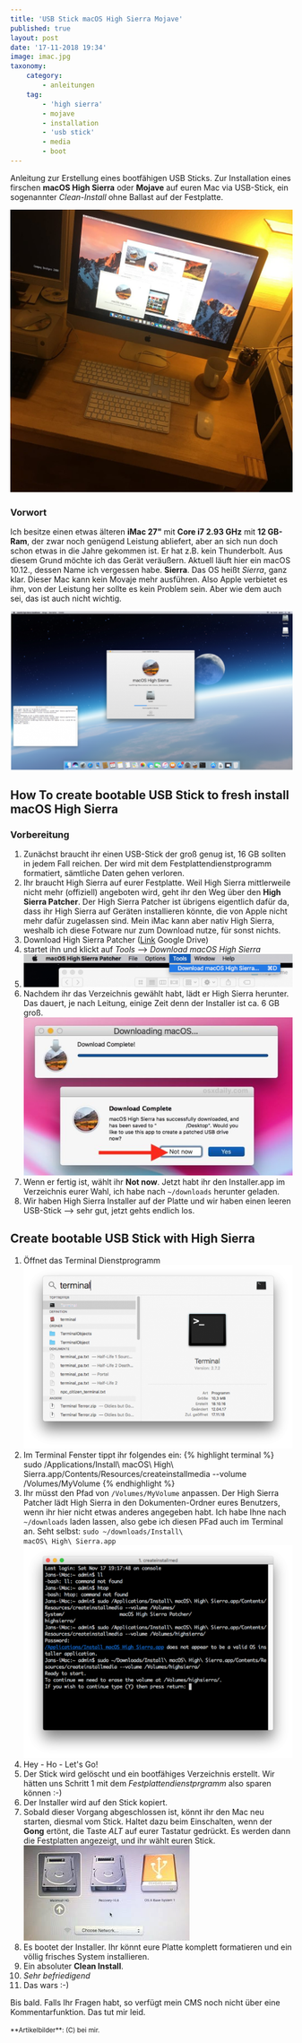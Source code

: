 ```yaml
---
title: 'USB Stick macOS High Sierra Mojave'
published: true
layout: post
date: '17-11-2018 19:34'
image: imac.jpg
taxonomy:
    category:
        - anleitungen
    tag:
        - 'high sierra'
        - mojave
        - installation
        - 'usb stick'
        - media
        - boot
---
```


Anleitung zur Erstellung eines bootfähigen USB Sticks. 
Zur Installation eines firschen **macOS High Sierra** oder **Mojave** auf euren Mac via USB-Stick, ein sogenannter *Clean-Install* ohne Ballast auf der Festplatte.

![iMac 27" mit macOS 10.13 Mojave](/assets/2018/imac.jpg)

### Vorwort
Ich besitze einen etwas älteren **iMac 27"** mit **Core i7 2.93 GHz** mit **12 GB-Ram**, der zwar noch genügend Leistung abliefert, aber an sich nun doch schon etwas in die Jahre gekommen ist. Er hat z.B. kein Thunderbolt. Aus diesem Grund möchte ich das Gerät veräußern. Aktuell läuft hier ein macOS 10.12., dessen Name ich vergessen habe. **Sierra**. Das OS heißt *Sierra*, ganz klar. Dieser Mac kann kein Movaje mehr ausführen. Also Apple verbietet es ihm, von der Leistung her sollte es kein Problem sein. Aber wie dem auch sei, das ist auch nicht wichtig.

![](/assets/2018/Bildschirmfoto%202018-11-18%20um%2010.37.34.png)

## How To create bootable USB Stick to fresh install macOS High Sierra

### Vorbereitung

1. Zunächst braucht ihr einen USB-Stick der groß genug ist, 16 GB sollten in jedem Fall reichen. Der wird mit dem Festplattendienstprogramm formatiert, sämtliche Daten gehen verloren.
2. Ihr braucht High Sierra auf eurer Festplatte. Weil High Sierra mittlerweile nicht mehr (offiziell) angeboten wird, geht ihr den Weg über den **High Sierra Patcher**. Der High Sierra Patcher ist übrigens eigentlich dafür da, dass ihr High Sierra auf Geräten installieren könnte, die von Apple nicht mehr dafür zugelassen sind. Mein iMac kann aber nativ High Sierra, weshalb ich diese Fotware nur zum Download nutze, für sonst nichts.
3. Download High Sierra Patcher ([Link](https://drive.google.com/open?id=1Wsbkxqx24SQzRjX_Ng-_H2gQdPW_U70U) Google Drive)
4. startet ihn und klickt auf *Tools* --> *Download macOS High Sierra*
5. ![](/assets/2018/Bildschirmfoto%202018-11-17%20um%2015.16.39.png)
6. Nachdem ihr das Verzeichnis gewählt habt, lädt er High Sierra herunter. Das dauert, je nach Leitung, einige Zeit denn der Installer ist ca. 6 GB groß. 
![](/assets/2018/download-complete-macos-high-sierra-installer-9-610x358.jpg)
7. Wenn er fertig ist, wählt ihr **Not now**. Jetzt habt ihr den Installer.app im Verzeichnis eurer Wahl, ich habe nach `~/downloads` herunter geladen.
8. Wir haben High Sierra Installer auf der Platte und wir haben einen leeren USB-Stick --> sehr gut, jetzt gehts endlich los.

## Create bootable USB Stick with High Sierra

1. Öffnet das Terminal Dienstprogramm
![](/assets/2018/Bildschirmfoto%202018-11-17%20um%2015.30.36.png)
2. Im Terminal Fenster tippt ihr folgendes ein: 
{% highlight terminal %}
 sudo /Applications/Install\ macOS\ High\ Sierra.app/Contents/Resources/createinstallmedia --volume /Volumes/MyVolume
{% endhighlight %}
3. Ihr müsst den Pfad von <code>/Volumes/MyVolume</code> anpassen. Der High Sierra Patcher lädt High Sierra in den Dokumenten-Ordner eures Benutzers, wenn ihr hier nicht etwas anderes angegeben habt. Ich habe Ihne nach  `~/downloads` laden lassen, also gebe ich diesen PFad auch im Terminal an. Seht selbst: <code>sudo ~/downloads/Install\ macOS\ High\ Sierra.app</code>
![](/assets/2018/Bildschirmfoto%202018-11-17%20um%2019.33.45.png)
4. Hey - Ho - Let's Go!
5. Der Stick wird gelöscht und ein bootfähiges Verzeichnis erstellt. Wir hätten uns Schritt 1 mit dem _Festplattendienstprgramm_ also sparen können :-)
6. Der Installer wird auf den Stick kopiert.
7. Sobald dieser Vorgang abgeschlossen ist, könnt ihr den Mac neu starten, diesmal vom Stick. Haltet dazu beim Einschalten, wenn der **Gong** ertönt, die Taste *ALT* auf eurer Tastatur gedrückt. Es werden dann die Festplatten angezeigt, und ihr wählt euren Stick.
![](/assets/2018/images.jpeg)
9. Es bootet der Installer. Ihr könnt eure Platte komplett formatieren und ein völlig frisches System installieren.
10. Ein absoluter **Clean Install**. 
11. *Sehr befriedigend*
12. Das wars :-)

Bis bald. Falls Ihr Fragen habt, so verfügt mein CMS noch nicht über eine Kommentarfunktion. Das tut mir leid.

<small>
**Artikelbilder**: (C) bei mir.
</small>